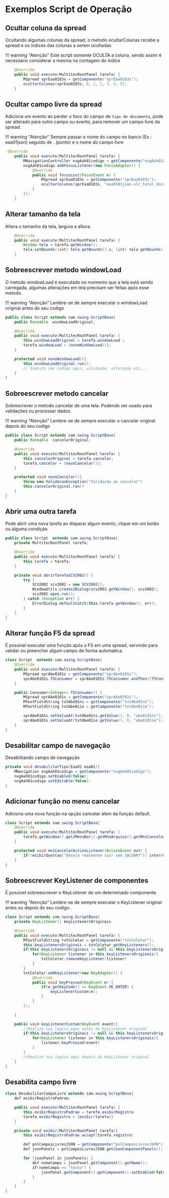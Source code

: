 # Exemplos Script de Operação

## Ocultar coluna da spread

Ocultando algumas colunas da spread, o metodo ocultarColunas recebe a spread e os indices das colunas a serem ocultadas

!!! warning "Atenção"
    Este script somente OCULTA a coluna, sendo assim é necessário considerar a mesma na contagem do indice

``` java
    @Override
    public void execute(MultitecRootPanel tarefa) {
        MSpread sprEaa0103s = getComponente("sprEaa0103s");
        ocultarColunas(sprEaa0103s, 0, 1, 2, 3, 4, 5);
    }

```

## Ocultar campo livre da spread

Adiciona um evento ao perder o foco do campo de `tipo de documento`, pode ser alterado para outro campo
ou evento, para remover um campo livre da spread.

!!! warning "Atenção"
    Sempre passar o nome do campo no banco (Ex.: eaa01json) seguido de . (ponto) e o nome do campo livre

``` java
 @Override
    public void execute(MultitecRootPanel tarefa) {
        MNavigationController nvgAah01codigo = getComponente("nvgAah01codigo");
        nvgAah01codigo.addFocusListener(new FocusAdapter() {
            @Override
            public void focusLost(FocusEvent e) {
                MSpread sprEaa0103s = getComponente("sprEaa0103s");
                ocultarColunas(sprEaa0103s, "eaa0103json.vlr_total_docum", "", "");
            }
        });
    }
```

## Alterar tamanho da tela

Altera o tamanho da tela, largura e altura.

``` java
    @Override
    public void execute(MultitecRootPanel tarefa) {
        Window tela = tarefa.getWindow();
        tela.setBounds((int) tela.getBounds().x, (int) tela.getBounds().y, (int) tela.getBounds().width, (int) tela.getBounds().height + 50);
    }
```

## Sobreescrever metodo windowLoad

O metodo windowLoad é executado no momento que a tela está sendo carregada, algumas alterações 
em tela precisam ser feitas após esse metodo.

!!! warning "Atenção"
    Lembre-se de sempre executar o windowLoad original antes do seu codigo

``` java
public class Script extends sam.swing.ScriptBase{
    public Runnable  windowLoadOriginal;

    @Override
    public void execute(MultitecRootPanel tarefa) {
        this.windowLoadOriginal = tarefa.windowLoad ;
        tarefa.windowLoad = {novoWindowLoad()};
    }

    protected void novoWindowLoad(){
        this.windowLoadOriginal.run();
        // Execute seu codigo aqui, validação, alteração etc...
    }
}
```

## Sobreescrever metodo cancelar

Sobrescrever o metodo cancelar de uma tela. Podendo ser usado para validações ou processar dados.

!!! warning "Atenção"
    Lembre-se de sempre executar o cancelar original depois do seu codigo

``` java
public class Script extends sam.swing.ScriptBase{
    public Runnable  cancelarOriginal;

    @Override
    public void execute(MultitecRootPanel tarefa) {
        this.cancelarOriginal = tarefa.cancelar;
        tarefa.cancelar = {novoCancelar()};
    }

    protected void novoCancelar(){
        throw new ValidacaoException("Validação ao cancelar")
        this.cancelarOriginal.run()
    }
}
```

## Abrir uma outra tarefa 

Pode abrir uma nova tarefa ao disparar algum evento, clique em um botão ou alguma condição.

``` java
public class Script  extends sam.swing.ScriptBase{
    private MultitecRootPanel tarefa;

    @Override
    public void execute(MultitecRootPanel tarefa) {
        this.tarefa = tarefa;
    }

    private void abrirTarefaSCV2002() {
        try {
            SCV2002 scv2002 = new SCV2002();
            WindowUtils.createJDialog(scv2002.getWindow(), scv2002);
            scv2002.open.run();
        } catch (Exception err) {
            ErrorDialog.defaultCatch(this.tarefa.getWindow(), err);
        }
    }
}
```

## Alterar função F5 da spread

É possível executar uma função após o F5 em uma spread, servindo para validar ou preencher algum campo de forma automatica.

``` java
class Script  extends sam.swing.ScriptBase{
    @Override
    public void execute(MultitecRootPanel tarefa) {
        MSpread sprAbe0101s = getComponente("sprAbe0101s");
        sprAbe0101s.f5Consumer = sprAbe0101s.f5Consumer.andThen({f5Consumer()});
    }

    public Consumer<Integer> f5Consumer() {
        MSpread sprAbe0101s = getComponente("sprAbe0101s");
        MTextFieldString txtAbe01ni = getComponente("txtAbe01ni");
        MTextFieldString txtAbe01ie = getComponente("txtAbe01ie");

        sprAbe0101s.setValueAt(txtAbe01ni.getValue(), 0, "abe0101ni");
        sprAbe0101s.setValueAt(txtAbe01ie.getValue(), 0, "abe0101ie");
    }
}
```

## Desabilitar campo de navegação

Desabilitando campo de navegação

``` java
private void desabilitarTipo(Eaa01 eaa01){
    MNavigation nvgAah01codigo = getComponente("nvgAah01codigo");
    nvgAah01codigo.setEnabled(false);
    nvgAah01codigo.setEditable(false);
}
```

## Adicionar função no menu cancelar

Adiciona uma nova função na opção cancelar alem da função default.

``` java
class Script extends sam.swing.ScriptBase{
    @Override
    public void execute(MultitecRootPanel tarefa) {
        tarefa.getWindow().getJMenuBar().getMnuArquivo().getMniCancelar().addActionListener(mnu -> this.mniCancelarActionListener(mnu));
    }

    protected void mniCancelarActionListener(ActionEvent evt) {
        if(!exibirQuestao("Deseja realmente sair sem SALVAR?")) interromper("Por favor salvar antes de SAIR.");
    }
}
```

## Sobreescrever KeyListener de componentes

É possível sobreescrever o KeyListener de um determinado componente.

!!! warning "Atenção"
    Lembre-se de sempre executar o KeyListener original antes ou depois do seu codigo.

``` java
class Script extends sam.swing.ScriptBase{
    private KeyListener[] keyListenersOriginais

    @Override
    public void execute(MultitecRootPanel tarefa) {
        MTextFieldString txtColetar = getComponente("txtColetar");
        this.keyListenersOriginais = txtColetar.getKeyListeners();
        if(this.keyListenersOriginais != null && this.keyListenersOriginais.size() > 0){
            for(KeyListener listener in this.keyListenersOriginais){
                txtColetar.removeKeyListener(listener)
            }
        }
        txtColetar.addKeyListener(new KeyAdapter() {
            @Override
            public void keyPressed(KeyEvent e) {
                if(e.getKeyCode() == KeyEvent.VK_ENTER) {
                    keyListenerCustom(e);
                }
            }
        });

    }

    public void keyListenerCustom(KeyEvent event){
        //Realize sua logica aqui antes do KeyListener original
        if(this.keyListenersOriginais != null && this.keyListenersOriginais.size() > 0){
            for(KeyListener listener in this.keyListenersOriginais){
                listener.keyPressed(event)
            }
        }
        //Realize sua logica aqui depois do KeyListener original
    }
}
```

## Desabilita campo livre

``` java 
class DesabilitarCampoLivre extends sam.swing.ScriptBase{
    def exibirRegistroPadrao;

    public void execute(MultitecRootPanel tarefa) {
        this.exibirRegistroPadrao = tarefa.exibirRegistro
        tarefa.exibirRegistro = {exibir(tarefa)}
    }

    private void exibir(MultitecRootPanel tarefa){
        this.exibirRegistroPadrao.accept(tarefa.registro)

        def pnlCamposLivresJSON = getComponente("pnlCamposLivresJSON");
        def jsonPanels = pnlCamposLivresJSON.getJsonComponentPanels();

        for (jsonPanel in jsonPanels) {
            def nomeCampo = jsonPanel.getComponent().getName(); 
            if(nomeCampo == "texto") {
                jsonPanel.getComponent().getComponent().setEnabled(false);
            }
        }
    }
}
```